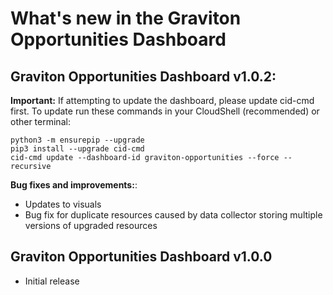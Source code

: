# What's new in the Graviton Opportunities Dashboard

## Graviton Opportunities Dashboard v1.0.2:
**Important:** If attempting to update the dashboard, please update cid-cmd first. To update run these commands in your CloudShell (recommended) or other terminal:

```
python3 -m ensurepip --upgrade
pip3 install --upgrade cid-cmd
cid-cmd update --dashboard-id graviton-opportunities --force --recursive
```

**Bug fixes and improvements:**:
 * Updates to visuals
 * Bug fix for duplicate resources caused by data collector storing multiple versions of upgraded resources


## Graviton Opportunities Dashboard v1.0.0
* Initial release
